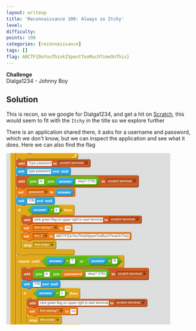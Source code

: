 ```yaml
---
layout: writeup
title: 'Reconnaissance 100: Always so Itchy'
level:
difficulty:
points: 100
categories: [reconnaissance]
tags: []
flag: ABCTF{DoYouThinkISpentTooMuchTimeOnThis}
---
```

**Challenge**   
Dialga1234 - Johnny Boy

## Solution

This is recon, so we google for Dialga1234, and get a hit on
[Scratch][1], this would seem to fit with the `Itchy` in the title so we
explore further

There is an application shared there, it asks for a username and
password, which we don't know, but we can inspect the application and
see what it does. Here we can also find the flag

![](writeupfiles/itchy.png)



[1]: https://scratch.mit.edu